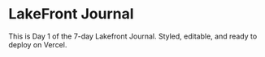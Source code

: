 # LakeFront Journal

This is Day 1 of the 7-day Lakefront Journal.
Styled, editable, and ready to deploy on Vercel.